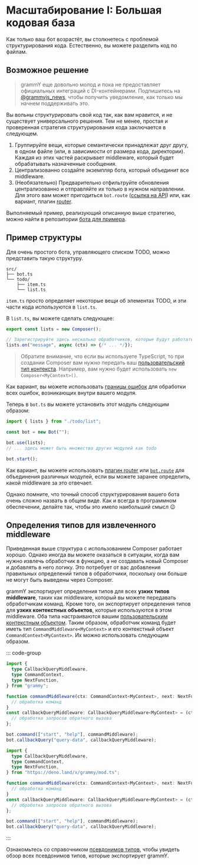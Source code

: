 # Масштабирование I: Большая кодовая база

Как только ваш бот возрастёт, вы столкнетесь с проблемой структурирования кода.
Естественно, вы можете разделить код по файлам.

## Возможное решение

> grammY еще довольно молод и пока не предоставляет официальных интеграций с
> DI-контейнерами. Подпишитесь на [@grammyjs_news](https://t.me/grammyjs_news),
> чтобы получить уведомление, как только мы начнем поддерживать это.

Вы вольны структурировать свой код так, как вам нравится, и не существует
универсального решения. Тем не менее, простая и проверенная стратегия
структурирования кода заключается в следующем.

1. Группируйте вещи, которые семантически принадлежат друг другу, в одном файле
   (или, в зависимости от размера кода, директории). Каждая из этих частей
   раскрывает middleware, который будет обрабатывать назначенные сообщения.
2. Централизованно создайте экземпляр бота, который объединит все middleware.
3. (Необязательно) Предварительно отфильтруйте обновления централизованно и
   отправляйте их только в нужном направлении. Для этого вам может пригодиться
   `bot.route` ([ссылка на API](/ref/core/composer#route)) или, как вариант,
   плагин [router](../plugins/router).

Выполняемый пример, реализующий описанную выше стратегию, можно найти в
репозитории
[бота для примера](https://github.com/grammyjs/examples/tree/main/scaling).

## Пример структуры

Для очень простого бота, управляющего списком TODO, можно представить такую
структуру.

```asciiart:no-line-numbers
src/
├── bot.ts
└── todo/
    ├── item.ts
    └── list.ts
```

`item.ts` просто определяет некоторые вещи об элементах TODO, и эти части кода
используются в `list.ts`.

В `list.ts`, вы можете сделать следующее:

```ts
export const lists = new Composer();

// Зарегистрируйте здесь несколько обработчиков, которые будут работать с вашим middleware обычным способом.
lists.on("message", async (ctx) => {/* ... */});
```

> Обратите внимание, что если вы используете TypeScript, то при создании
> Composer вам нужно передать ваш
> [пользовательский тип контекста](../guide/context#кастомизация-объекта-контекста).
> Например, вам нужно будет использовать `new Composer<MyContext>()`.

Как вариант, вы можете использовать
[границы ошибок](../guide/errors#границы-ошибок) для обработки всех ошибок,
возникающих внутри вашего модуля.

Теперь в `bot.ts` вы можете установить этот модуль следующим образом:

```ts
import { lists } from "./todo/list";

const bot = new Bot("");

bot.use(lists);
// ... здесь может быть множество других модулей как todo

bot.start();
```

Как вариант, вы можете использовать [плагин router](../plugins/router) или
[`bot.route`](/ref/core/composer#route) для объединения различных модулей, если
вы можете заранее определить, какой middleware за это отвечает.

Однако помните, что точный способ структурирования вашего бота очень сложно
назвать в общем виде. Как и всегда в программном обеспечении, делайте так, чтобы
это имело наибольший смысл :wink:

## Определения типов для извлеченного middleware

Приведенная выше структура с использованием Composer работает хорошо. Однако
иногда вы можете оказаться в ситуации, когда вам нужно извлечь обработчик в
функцию, а не создавать новый Composer и добавлять в него логику. Это потребует
от вас добавления правильных определений типов в обработчики, поскольку они
больше не могут быть выведены через Composer.

grammY экспортирует определения типов для всех **узких типов middleware**, таких
как middleware, который вы можете передавать обработчикам команд. Кроме того, он
экспортирует определения типов для **узких контекстных объектов**, которые
используются в этом middleware. Оба типа настраиваются вашим
[пользовательским контекстным объектом](../guide/context#кастомизация-объекта-контекста).
Таким образом, обработчик команд будет иметь тип `CommandMiddleware<MyContext>`
и его контекстный объект `CommandContext<MyContext>`. Их можно использовать
следующим образом.

::: code-group

```ts [Node.js]
import {
  type CallbackQueryMiddleware,
  type CommandContext,
  type NextFunction,
} from "grammy";

function commandMiddleware(ctx: CommandContext<MyContext>, next: NextFunction) {
  // обработка команд
}
const callbackQueryMiddleware: CallbackQueryMiddleware<MyContext> = (ctx) => {
  // обработка запросов обратного вызова
};

bot.command(["start", "help"], commandMiddleware);
bot.callbackQuery("query-data", callbackQueryMiddleware);
```

```ts [Deno]
import {
  type CallbackQueryMiddleware,
  type CommandContext,
  type NextFunction,
} from "https://deno.land/x/grammy/mod.ts";

function commandMiddleware(ctx: CommandContext<MyContext>, next: NextFunction) {
  // обработка команд
}
const callbackQueryMiddleware: CallbackQueryMiddleware<MyContext> = (ctx) => {
  // обработка запросов обратного вызова
};

bot.command(["start", "help"], commandMiddleware);
bot.callbackQuery("query-data", callbackQueryMiddleware);
```

:::

Ознакомьтесь со справочником [псевдонимов типов](/ref/core/#type-aliases), чтобы
увидеть обзор всех псевдонимов типов, которые экспортирует grammY.
